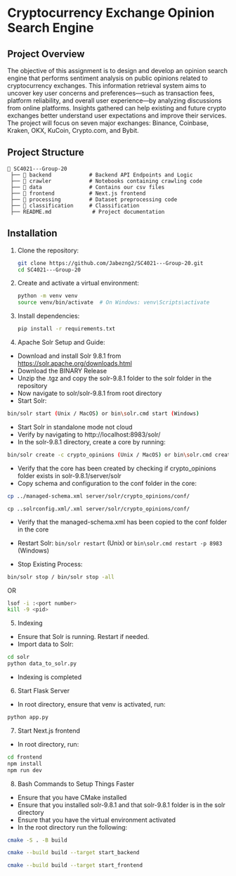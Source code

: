 # Cryptocurrency Exchange Opinion Search Engine

## Project Overview
The objective of this assignment is to design and develop an opinion search engine that performs sentiment analysis on public opinions related to cryptocurrency exchanges. This information retrieval system aims to uncover key user concerns and preferences—such as transaction fees, platform reliability, and overall user experience—by analyzing discussions from online platforms. Insights gathered can help existing and future crypto exchanges better understand user expectations and improve their services. The project will focus on seven major exchanges: Binance, Coinbase, Kraken, OKX, KuCoin, Crypto.com, and Bybit.

## Project Structure
```
📁 SC4021---Group-20
 ├── 📂 backend            # Backend API Endpoints and Logic
 ├── 📂 crawler            # Notebooks containing crawling code
 ├── 📂 data               # Contains our csv files
 ├── 📂 frontend           # Next.js frontend
 ├── 📂 processing         # Dataset preprocessing code
 ├── 📂 classification     # Classification
 ├── README.md             # Project documentation
```

## Installation

1. Clone the repository:
   ```bash
   git clone https://github.com/Jabezng2/SC4021---Group-20.git
   cd SC4021---Group-20
   ```

2. Create and activate a virtual environment:
   ```bash
   python -m venv venv
   source venv/bin/activate  # On Windows: venv\Scripts\activate
   ```

3. Install dependencies:
   ```bash
   pip install -r requirements.txt
   ```

4. Apache Solr Setup and Guide:
- Download and install Solr 9.8.1 from https://solr.apache.org/downloads.html
- Download the BINARY Release
- Unzip the .tgz and copy the solr-9.8.1 folder to the solr folder in the repository
- Now navigate to solr/solr-9.8.1 from root directory
- Start Solr:
```bash
bin/solr start (Unix / MacOS) or bin\solr.cmd start (Windows)
```
- Start Solr in standalone mode not cloud
- Verify by navigating to http://localhost:8983/solr/
- In the solr-9.8.1 directory, create a core by running:
```bash
bin/solr create -c crypto_opinions (Unix / MacOS) or bin\solr.cmd create -c crypto_opinions(Windows)
```
- Verify that the core has been created by checking if crypto_opinions folder exists in solr-9.8.1/server/solr
- Copy schema and configuration to the conf folder in the core:
```bash
cp ../managed-schema.xml server/solr/crypto_opinions/conf/
```
```
cp ..solrconfig.xml/.xml server/solr/crypto_opinions/conf/
```
- Verify that the managed-schema.xml has been copied to the conf folder in the core
- Restart Solr: `bin/solr restart` (Unix) or `bin\solr.cmd restart -p 8983` (Windows)

- Stop Existing Process:
 ```bash
 bin/solr stop / bin/solr stop -all
 ```
OR
```bash
lsof -i :<port number>
kill -9 <pid>
```

5. Indexing
- Ensure that Solr is running. Restart if needed.
- Import data to Solr:
```bash
cd solr
python data_to_solr.py
```
- Indexing is completed

6. Start Flask Server
- In root directory, ensure that venv is activated, run:
```bash
python app.py
```

7. Start Next.js frontend
- In root directory, run:
```bash
cd frontend
npm install
npm run dev
```


8. Bash Commands to Setup Things Faster
- Ensure that you have CMake installed
- Ensure that you installed solr-9.8.1 and that solr-9.8.1 folder is in the solr directory
- Ensure that you have the virtual environment activated
- In the root directory run the following:
```bash
cmake -S . -B build
```
```bash
cmake --build build --target start_backend
```
```bash
cmake --build build --target start_frontend
```
